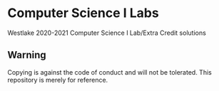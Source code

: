 # Computer Science I Labs
Westlake 2020-2021 Computer Science I Lab/Extra Credit solutions
## Warning
Copying is against the code of conduct and will not be tolerated. This repository is merely for reference.
